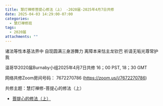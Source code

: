```yaml
---
title: 慧灯禅修菩提心修法（上） -2020届-2025年4月7日共修
date: 2025-04-03 14:29:00-07:00
categories:
  - 慧灯禅修班
tags:
  - 2020届
attachments: ""
---
```

诸法等性本基法界中 自现圆满三身游舞力
离障本来怙主龙钦巴 祈请无垢光尊常护我

温哥华2020届Burnaby小组2025年4月7日共修
16；00 PST, 18；30 GMT

网络共修Zoom房间号码： 7672270786 (<https://zoom.us/j/7672270786>)

共修主题：慧灯禅修-菩提心的修法（上）

* [菩提心的修法（上）](https://www.fohuifayu.com/index.php/huideng-jiangtang/fofa-jianxiu/puti-xin/743-l12002?title=)






